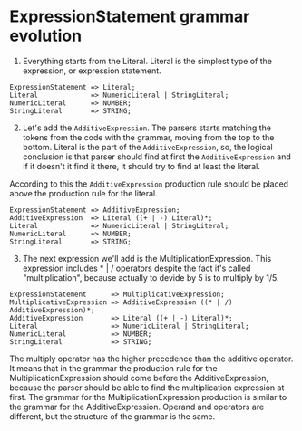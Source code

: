 # ExpressionStatement grammar evolution

1. Everything starts from the Literal. Literal is the simplest type of the expression, or expression statement.

```
ExpressionStatement => Literal;
Literal             => NumericLiteral | StringLiteral;
NumericLiteral      => NUMBER;
StringLiteral       => STRING;
```

2. Let's add the `AdditiveExpression`. The parsers starts matching the tokens from the code with the grammar, moving from the top to the bottom. Literal is the
part of the `AdditiveExpression`, so, the logical conclusion is that parser should find at first the `AdditiveExpression` and if it doesn't it find it there,
it should try to find at least the literal.

According to this the `AdditiveExpression` production rule should be placed above the production rule for the literal.

```
ExpressionStatement => AdditiveExpression;
AdditiveExpression  => Literal ((+ | -) Literal)*;
Literal             => NumericLiteral | StringLiteral;
NumericLiteral      => NUMBER;
StringLiteral       => STRING;
```

3. The next expression we'll add is the MultiplicationExpression. This expression includes * | / operators despite the fact it's called "multiplication", because actually to devide by 5 is to multiply by 1/5.

```
ExpressionStatement      => MultiplicativeExpression;
MultiplicativeExpression => AdditiveExpression ((* | /) AdditiveExpression)*;
AdditiveExpression       => Literal ((+ | -) Literal)*;
Literal                  => NumericLiteral | StringLiteral;
NumericLiteral           => NUMBER;
StringLiteral            => STRING;
```

The multiply operator has the higher precedence than the additive operator. It means that in the grammar the production rule for the MultiplicationExpression should come before the AdditiveExpression, because the parser should be able to find the multiplication expression at first. The grammar for the MultiplicationExpression production is similar to the grammar for the AdditiveExpression. Operand and operators are different, but the structure of the grammar is the same.

